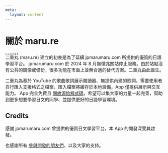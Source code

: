 ```yaml
---
meta:
  layout: content
---
```


# 關於 maru.re

<ruby font-jp-serif><rb>二重丸</rb><rt>にじゅうまる</rt></ruby> (maru.re) 建立的初衷是為了延續 jpmarumaru.com 所提供的優質的日語學習平台。
jpmarumaru.com 於 2024 年 8 月無徵兆關站停止服務。由於站點沒有公共的鏡像或備份，很多功能在市面上並無合適的替代方案。二重丸由此誕生。

二重丸為基於 YouTube 的歌曲歌詞展示閱讀器、無提供內建的歌詞。需要使用者自行匯入支援格式之檔案，匯入檔案將緩存於本地設備，App 僅提供展示與交互能力。
App 完全免費且 <a href="https://github.com/maru-re/maru" target="_blank">開放源始程式碼</a>，希望可以集大家的力量一起完善，幫助到更多想要學習日文的同學、並提供更好的日語學習環境。

## Credits

感謝 jpmarumaru.com 曾提供的優質日文學習平台，本 App 的開發深受其啟發。

也感謝所有 <a href="https://github.com/maru-re/maru/graphs/contributors" target="_blank">參與開發的朋友們</a>、以及大家的支持。

<BuildInfo />
